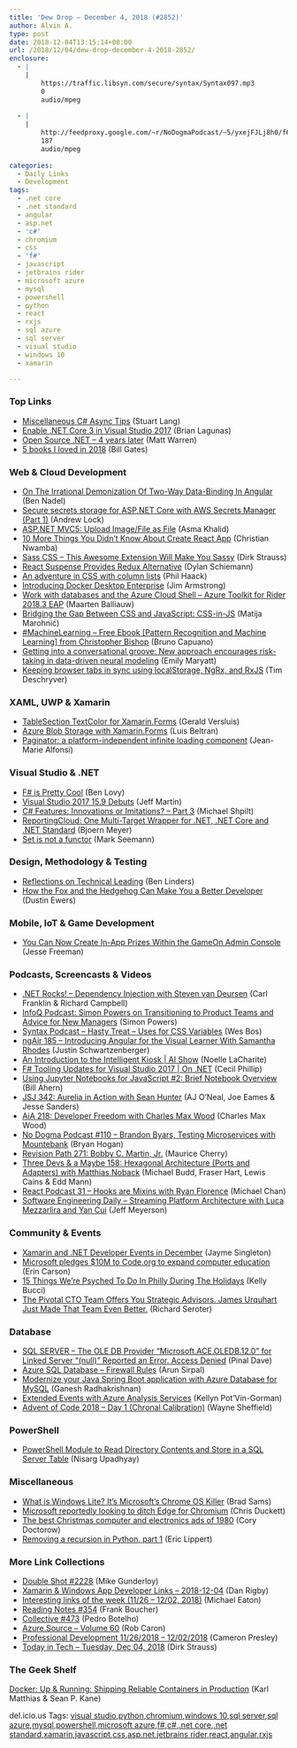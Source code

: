 ```yaml
---
title: 'Dew Drop – December 4, 2018 (#2852)'
author: Alvin A.
type: post
date: 2018-12-04T13:15:14+00:00
url: /2018/12/04/dew-drop-december-4-2018-2852/
enclosure:
  - |
    |
        https://traffic.libsyn.com/secure/syntax/Syntax097.mp3
        0
        audio/mpeg
        
  - |
    |
        http://feedproxy.google.com/~r/NoDogmaPodcast/~5/yxejFJLj8h0/f6a0d35a.mp3
        187
        audio/mpeg
        
categories:
  - Daily Links
  - Development
tags:
  - .net core
  - .net standard
  - angular
  - asp.net
  - 'c#'
  - chromium
  - css
  - 'f#'
  - javascript
  - jetbrains rider
  - microsoft azure
  - mysql
  - powershell
  - python
  - react
  - rxjs
  - sql azure
  - sql server
  - visual studio
  - windows 10
  - xamarin

---
```

### <a name="top"></a>Top Links

  * <a href="https://stuartlang.uk/miscellaneous-csharp-async-tips/" target="_blank">Miscellaneous C# Async Tips</a> (Stuart Lang)
  * <a href="http://brianlagunas.com/enable-net-core-3-in-visual-studio-2017/" target="_blank">Enable .NET Core 3 in Visual Studio 2017</a> (Brian Lagunas)
  * <a href="http://www.mattwarren.org/2018/12/04/Open-Source-.Net-4-years-later" target="_blank">Open Source .NET – 4 years later</a> (Matt Warren)
  * <a href="https://www.gatesnotes.com/About-Bill-Gates/Best-Books-2018" target="_blank">5 books I loved in 2018</a> (Bill Gates)



### <a name="web"></a>Web & Cloud Development

  * <a href="https://www.bennadel.com/blog/3538-on-the-irrational-demonization-of-two-way-data-binding-in-angular.htm" target="_blank">On The Irrational Demonization Of Two-Way Data-Binding In Angular</a> (Ben Nadel)
  * <a href="https://andrewlock.net/secure-secrets-storage-for-asp-net-core-with-aws-secrets-manager-part-1/" target="_blank">Secure secrets storage for ASP.NET Core with AWS Secrets Manager (Part 1)</a> (Andrew Lock)
  * <a href="http://www.asmak9.com/2018/12/aspnet-mvc5-upload-imagefile-as-file.html" target="_blank">ASP.NET MVC5: Upload Image/File as File</a> (Asma Khalid)
  * <a href="https://www.telerik.com/blogs/10-more-things-you-didnt-know-create-react-app" target="_blank">10 More Things You Didn’t Know About Create React App</a> (Christian Nwamba)
  * <a href="https://dirkstrauss.com/sass-css-sassy-websites/" target="_blank">Sass CSS – This Awesome Extension Will Make You Sassy</a> (Dirk Strauss)
  * <a href="https://www.infoq.com/news/2018/12/react-suspense-redux-alternative?utm_campaign=infoq_content&utm_source=infoq&utm_medium=feed&utm_term=global" target="_blank">React Suspense Provides Redux Alternative</a> (Dylan Schiemann)
  * <a href="http://feeds.haacked.com/~r/haacked/~3/zIwV0w7XiXo/" target="_blank">An adventure in CSS with column lists</a> (Phil Haack)
  * <a href="https://blog.docker.com/2018/12/introducing-desktop-enterprise/" target="_blank">Introducing Docker Desktop Enterprise</a> (Jim Armstrong)
  * <a href="https://blog.jetbrains.com/dotnet/2018/12/03/work-databases-azure-cloud-shell-azure-toolkit-rider-2018-3-eap/" target="_blank">Work with databases and the Azure Cloud Shell – Azure Toolkit for Rider 2018.3 EAP</a> (Maarten Balliauw)
  * <a href="https://css-tricks.com/bridging-the-gap-between-css-and-javascript-css-in-js/" target="_blank">Bridging the Gap Between CSS and JavaScript: CSS-in-JS</a> (Matija Marohnić)
  * <a href="http://feedproxy.google.com/~r/elbruno/~3/u1fnlSz-_qY/" target="_blank">#MachineLearning – Free Ebook [Pattern Recognition and Machine Learning] from Christopher Bishop</a> (Bruno Capuano)
  * <a href="https://www.microsoft.com/en-us/research/blog/getting-into-a-conversational-groove-new-approach-encourages-risk-taking-in-data-driven-neural-modeling/" target="_blank">Getting into a conversational groove: New approach encourages risk-taking in data-driven neural modeling</a> (Emily Maryatt)
  * <a href="https://blog.angularindepth.com/keeping-browser-tabs-in-sync-using-localstorage-ngrx-and-rxjs-87de3bca4e2c?source=rss----e5ed704095b---4" target="_blank">Keeping browser tabs in sync using localStorage, NgRx, and RxJS</a> (Tim Deschryver)



### <a name="silverlight"></a>XAML, UWP & Xamarin

  * <a href="https://blog.verslu.is/xamarin/xamarin-forms-xamarin/tablesection-textcolor/" target="_blank">TableSection TextColor for Xamarin.Forms</a> (Gerald Versluis)
  * <a href="https://luisbeltran.mx/2018/12/03/azure-blob-storage-with-xamarin-forms/" target="_blank">Azure Blob Storage with Xamarin.Forms</a> (Luis Beltran)
  * <a href="https://www.sharpnado.com/paginator-platform-independent/" target="_blank">Paginator: a platform-independent infinite loading component</a> (Jean-Marie Alfonsi)



### <a name="dotnet"></a>Visual Studio & .NET

  * <a href="https://dev.to/deciduously/f-is-pretty-cool-23dj" target="_blank">F# is Pretty Cool</a> (Ben Lovy)
  * <a href="https://www.infoq.com/news/2018/12/vs2017-159-released?utm_campaign=infoq_content&utm_source=infoq&utm_medium=feed&utm_term=global" target="_blank">Visual Studio 2017 15.9 Debuts</a> (Jeff Martin)
  * <a href="https://michaelscodingspot.com/2018/12/04/c-features-innovations-or-imitations-part-3/" target="_blank">C# Features: Innovations or Imitations? – Part 3</a> (Michael Shpilt)
  * <a href="https://www.textcontrol.com/blog/2018/12/03/reportingcloud-one-multitarget-dotnet-wrapper/" target="_blank">ReportingCloud: One Multi-Target Wrapper for .NET, .NET Core and .NET Standard</a> (Bjoern Meyer)
  * <a href="http://blog.ploeh.dk/2018/12/03/set-is-not-a-functor/" target="_blank">Set is not a functor</a> (Mark Seemann)



### <a name="design"></a>Design, Methodology & Testing

  * <a href="https://www.infoq.com/news/2018/12/reflections-technical-leading?utm_campaign=infoq_content&utm_source=infoq&utm_medium=feed&utm_term=global" target="_blank">Reflections on Technical Leading</a> (Ben Linders)
  * <a href="https://simpleprogrammer.com/generalist-or-specialist-developer/" target="_blank">How the Fox and the Hedgehog Can Make You a Better Developer</a> (Dustin Ewers)



### <a name="mobile"></a>Mobile, IoT & Game Development

  * <a href="https://developer.amazon.com/blogs/appstore/post/250fcd6b-95d1-4864-9691-0394ce00c693/you-can-now-create-in-app-prizes-within-the-gameon-admin-console" target="_blank">You Can Now Create In-App Prizes Within the GameOn Admin Console</a> (Jesse Freeman)



### <a name="podcasts"></a>Podcasts, Screencasts & Videos

  * <a href="http://www.dotnetrocks.com/default.aspx?ShowNum=1603" target="_blank">.NET Rocks! &#8211; Dependency Injection with Steven van Deursen</a> (Carl Franklin & Richard Campbell)
  * <a href="https://www.infoq.com/podcasts/new-managers-product-teams?utm_campaign=infoq_content&utm_source=infoq&utm_medium=feed&utm_term=global" target="_blank">InfoQ Podcast: Simon Powers on Transitioning to Product Teams and Advice for New Managers</a> (Simon Powers)
  * <a href="https://traffic.libsyn.com/secure/syntax/Syntax097.mp3" target="_blank">Syntax Podcast &#8211; Hasty Treat &#8211; Uses for CSS Variables</a> (Wes Bos)
  * <a href="http://audio.angularair.com/e/ngair-185-introducing-angular-for-the-visual-learner-with-samantha-rhodes/" target="_blank">ngAir 185 &#8211; Introducing Angular for the Visual Learner With Samantha Rhodes</a> (Justin Schwartzenberger)
  * <a href="https://channel9.msdn.com/Shows/AI-Show/An-Introduction-to-the-Intelligent-Kiosk?WT.mc_id=DX_MVP4025064" target="_blank">An Introduction to the Intelligent Kiosk | AI Show</a> (Noelle LaCharite)
  * <a href="https://channel9.msdn.com/Shows/On-NET/F-Tooling-Updates-for-Visual-Studio-2017?WT.mc_id=DX_MVP4025064" target="_blank">F# Tooling Updates for Visual Studio 2017 | On .NET</a> (Cecil Phillip)
  * <a href="http://www.youtube.com/watch?v=0pcOxoPJ7-U" target="_blank">Using Jupyter Notebooks for JavaScript #2: Brief Notebook Overview</a> (Bill Ahern)
  * <a href="https://devchat.tv/js-jabber/jsj-342-aurelia-in-action-with-sean-hunter/" target="_blank">JSJ 342: Aurelia in Action with Sean Hunter</a> (AJ O’Neal, Joe Eames & Jesse Sanders)
  * <a href="https://devchat.tv/adv-in-angular/aia-218-developer-freedom-with-charles-max-wood/" target="_blank">AiA 218: Developer Freedom with Charles Max Wood</a> (Charles Max Wood)
  * <a href="http://feedproxy.google.com/~r/NoDogmaPodcast/~5/yxejFJLj8h0/f6a0d35a.mp3" target="_blank">No Dogma Podcast #110 &#8211; Brandon Byars, Testing Microservices with Mountebank</a> (Bryan Hogan)
  * <a href="http://revisionpath.simplecast.fm/bobby-c-martin-jr" target="_blank">Revision Path 271: Bobby C. Martin, Jr.</a> (Maurice Cherry)
  * <a href="http://threedevsandamaybe.com/hexagonal-architecture-with-matthias-noback/" target="_blank">Three Devs & a Maybe 158: Hexagonal Architecture (Ports and Adapters) with Matthias Noback</a> (Michael Budd, Fraser Hart, Lewis Cains & Edd Mann)
  * <a href="http://reactpodcast.com/31" target="_blank">React Podcast 31 &#8211; Hooks are Mixins with Ryan Florence</a> (Michael Chan)
  * <a href="https://softwareengineeringdaily.com/2018/12/04/streaming-platform-architecture-with-luca-mezzarlira-and-yan-cui/" target="_blank">Software Engineering Daily &#8211; Streaming Platform Architecture with Luca Mezzarlira and Yan Cui</a> (Jeff Meyerson)



### <a name="events"></a>Community & Events

  * <a href="https://blog.xamarin.com/xamarin-and-net-developer-events-in-december/" target="_blank">Xamarin and .NET Developer Events in December</a> (Jayme Singleton)
  * <a href="http://feedproxy.google.com/~r/cnet/tcoc/~3/R05o0-meuII/" target="_blank">Microsoft pledges $10M to Code.org to expand computer education</a> (Erin Carson)
  * <a href="https://www.uwishunu.com/2018/12/things-to-do-during-the-holidays-in-philadelphia-2018/" target="_blank">15 Things We’re Psyched To Do In Philly During The Holidays</a> (Kelly Bucci)
  * <a href="https://content.pivotal.io/home-page/the-pivotal-cto-team-offers-you-strategic-advisors-james-urquhart-just-made-that-team-even-better" target="_blank">The Pivotal CTO Team Offers You Strategic Advisors. James Urquhart Just Made That Team Even Better.</a> (Richard Seroter)



### <a name="sql"></a>Database

  * <a href="https://blog.sqlauthority.com/2018/12/04/sql-server-the-ole-db-provider-microsoft-ace-oledb-12-0-for-linked-server-null-reported-an-error-access-denied/" target="_blank">SQL SERVER – The OLE DB Provider “Microsoft.ACE.OLEDB.12.0” for Linked Server “(null)” Reported an Error. Access Denied</a> (Pinal Dave)
  * <a href="https://blobeater.blog/2018/12/04/azure-sql-database-firewall-rules/" target="_blank">Azure SQL Database – Firewall Rules</a> (Arun Sirpal)
  * <a href="https://azure.microsoft.com/blog/modernize-your-java-spring-boot-application-with-azure-database-for-mysql/" target="_blank">Modernize your Java Spring Boot application with Azure Database for MySQL</a> (Ganesh Radhakrishnan)
  * <a href="https://dbakevlar.com/2018/12/extended-events-with-azure-analysis-services/" target="_blank">Extended Events with Azure Analysis Services</a> (Kellyn Pot’Vin-Gorman)
  * <a href="https://blog.waynesheffield.com/wayne/archive/2018/12/advent-code-chronal-calibration/" target="_blank">Advent of Code 2018 – Day 1 (Chronal Calibration)</a> (Wayne Sheffield)



### <a name="ps"></a>PowerShell

  * <a href="http://feedproxy.google.com/~r/MSSQLTips-LatestSqlServerTips/~3/vQZv38-H7Mk/" target="_blank">PowerShell Module to Read Directory Contents and Store in a SQL Server Table</a> (Nisarg Upadhyay)



### <a name="misc"></a>Miscellaneous

  * <a href="https://www.petri.com/what-is-windows-core-os-its-microsofts-chromebook-os-killer" target="_blank">What is Windows Lite? It&#8217;s Microsoft&#8217;s Chrome OS Killer</a> (Brad Sams)
  * <a href="https://www.zdnet.com/article/microsoft-reportedly-looking-to-ditch-edge-for-chromium/#ftag=RSSbaffb68" target="_blank">Microsoft reportedly looking to ditch Edge for Chromium</a> (Chris Duckett)
  * <a href="https://boingboing.net/2018/12/03/simon-v-speak-n-spell.html" target="_blank">The best Christmas computer and electronics ads of 1980</a> (Cory Doctorow)
  * <a href="https://ericlippert.com/2018/12/03/removing-a-recursion-in-python/" target="_blank">Removing a recursion in Python, part 1</a> (Eric Lippert)



### <a name="links"></a>More Link Collections

  * <a href="https://afreshcup.com/home/2018/12/04/double-shot-2228.html" target="_blank">Double Shot #2228</a> (Mike Gunderloy)
  * <a href="https://links.danrigby.com/2018/12/app-developer-links-2018-12-04/" target="_blank">Xamarin & Windows App Developer Links &#8211; 2018-12-04</a> (Dan Rigby)
  * <a href="https://samestuffdifferentday.com/2018/12/03/interesting-links-of-the-week-11-26-12-02-2018/" target="_blank">Interesting links of the week (11/26 – 12/02, 2018)</a> (Michael Eaton)
  * <a href="http://www.frankysnotes.com/2018/12/reading-notes-354.html" target="_blank">Reading Notes #354</a> (Frank Boucher)
  * <a href="http://feedproxy.google.com/~r/tympanus/~3/JlDRIN8EwyA/" target="_blank">Collective #473</a> (Pedro Botelho)
  * <a href="https://azure.microsoft.com/blog/azure-source-volume-60/" target="_blank">Azure.Source &#8211; Volume 60</a> (Rob Caron)
  * <a href="http://blog.thesoftwarementor.com/2018/12/03/professional-development-11-26-2018-12-02-2018/" target="_blank">Professional Development 11/26/2018 – 12/02/2018</a> (Cameron Presley)
  * <a href="https://dirkstrauss.com/writing-compact-sql-dec-04-2018/" target="_blank">Today in Tech – Tuesday, Dec 04, 2018</a> (Dirk Strauss)



### <a name="shelf"></a>The Geek Shelf

<a href="https://www.amazon.com/dp/1491917571/?ref=amavin-20" target="_blank">Docker: Up & Running: Shipping Reliable Containers in Production</a> (Karl Matthias & Sean P. Kane)



<div class="wlWriterEditableSmartContent" id="scid:77ECF5F8-D252-44F5-B4EB-D463C5396A79:ad970ef9-9652-4ab7-bb5c-96a1a10985f9" style="margin: 0px; padding: 0px; float: none; display: inline;">
  del.icio.us Tags: <a href="http://del.icio.us/popular/visual+studio" rel="tag">visual studio</a>,<a href="http://del.icio.us/popular/python" rel="tag">python</a>,<a href="http://del.icio.us/popular/chromium" rel="tag">chromium</a>,<a href="http://del.icio.us/popular/windows+10" rel="tag">windows 10</a>,<a href="http://del.icio.us/popular/sql+server" rel="tag">sql server</a>,<a href="http://del.icio.us/popular/sql+azure" rel="tag">sql azure</a>,<a href="http://del.icio.us/popular/mysql" rel="tag">mysql</a>,<a href="http://del.icio.us/popular/powershell" rel="tag">powershell</a>,<a href="http://del.icio.us/popular/microsoft+azure" rel="tag">microsoft azure</a>,<a href="http://del.icio.us/popular/f%23" rel="tag">f#</a>,<a href="http://del.icio.us/popular/c%23" rel="tag">c#</a>,<a href="http://del.icio.us/popular/.net+core" rel="tag">.net core</a>,<a href="http://del.icio.us/popular/.net+standard" rel="tag">.net standard</a>,<a href="http://del.icio.us/popular/xamarin" rel="tag">xamarin</a>,<a href="http://del.icio.us/popular/javascript" rel="tag">javascript</a>,<a href="http://del.icio.us/popular/css" rel="tag">css</a>,<a href="http://del.icio.us/popular/asp.net" rel="tag">asp.net</a>,<a href="http://del.icio.us/popular/jetbrains+rider" rel="tag">jetbrains rider</a>,<a href="http://del.icio.us/popular/react" rel="tag">react</a>,<a href="http://del.icio.us/popular/angular" rel="tag">angular</a>,<a href="http://del.icio.us/popular/rxjs" rel="tag">rxjs</a>
</div>